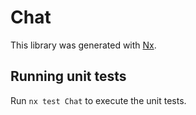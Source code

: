 # Chat

This library was generated with [Nx](https://nx.dev).

## Running unit tests

Run `nx test Chat` to execute the unit tests.
